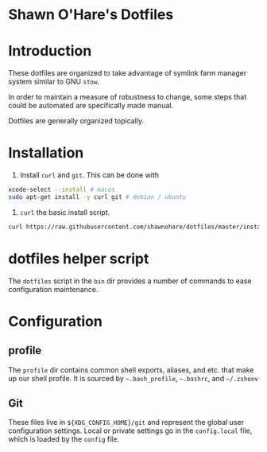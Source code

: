 # Shawn O'Hare's Dotfiles

# Introduction

These dotfiles are organized to take advantage of symlink
farm manager system similar to GNU `stow`.

In order to maintain a measure of robustness to change, some steps that could
be automated are specifically made manual. 

Dotfiles are generally organized topically.

# Installation

1. Install `curl` and `git`.  This can be done with
```bash
xcode-select --install # macos
sudo apt-get install -y curl git # debian / ubuntu
```

1. `curl` the basic install script.
```bash
curl https://raw.githubusercontent.com/shawnohare/dotfiles/master/install | bash
```

# dotfiles helper script

The `dotfiles` script in the `bin` dir provides a number of commands to ease
configuration maintenance.


# Configuration

## profile

The `profile` dir contains common shell exports, aliases, and etc. that make
up our shell profile. It is sourced by `~.bash_profile`, `~.bashrc`, and
`~/.zshenv`

## Git

These files live in `${XDG_CONFIG_HOME}/git` and represent the global
user configuration settings.  Local or private settings go in the
`config.local` file, which is loaded by the `config` file.
